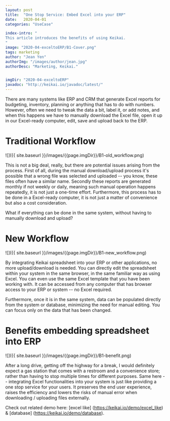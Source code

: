 ```yaml
---
layout: post
title:  "One Stop Service: Embed Excel into your ERP"
date:   2020-04-01 
categories: "UseCase"

index-intro: "
This article introduces the benefits of using Keikai.
"
image: "2020-04-exceltoERP/B1-Cover.png"
tags: marketing
author: "Jean Yen"
authorImg: "/images/author/jean.jpg"
authorDesc: "Marketing, Keikai."


imgDir: "2020-04-exceltoERP"
javadoc: "http://keikai.io/javadoc/latest/"
---
```

<!--
images come from https://drive.google.com/open?id=17EEz_BuTVsTSeAA3a8AakyMspVSd_OEb made with draw.io
goal： Keikai can help you build a spreadsheet-based app
-->

There are many systems like ERP and CRM that generate Excel reports for budgeting, inventory, planning or anything that has to do with numbers. However, often we need to tweak the data a bit, label it, or add notes, and when this happens we have to manually download the Excel file, open it up in our Excel-ready computer, edit, save and upload back to the ERP. 

# Traditional Workflow

![]({{ site.baseurl }}/images/{{page.imgDir}}/B1-old_workflow.png) 

This is not a big deal, really, but there are potential issues arising from the process. First of all, during the manual download/upload process it's possible that a wrong file was selected and uploaded -- you know, these files often have a similar name. Secondly these reports are generated monthly if not weekly or daily, meaning such manual operation happens repeatedly, it is not just a one-time effort. Furthermore, this process has to be done in a Excel-ready computer, it is not just a matter of convenience but also a cost consideration.

What if everything can be done in the same system, without having to manually download and upload?

# New Workflow

![]({{ site.baseurl }}/images/{{page.imgDir}}/B1-new_workflow.png) 

By integrating Keikai spreadsheet into your ERP or other applications, no more upload/download is needed. You can directly edit the spreadsheet within your system in the same browser, in the same familiar way as using Excel. You can even use the same Excel template that you have been working with. It can be accessed from any computer that has browser access to your ERP or system -- no Excel required. 

Furthermore, once it is in the same system, data can be populated directly from the system or database, minimizing the need for manual editing. You can focus only on the data that has been changed.

# Benefits embedding spreadsheet into ERP

![]({{ site.baseurl }}/images/{{page.imgDir}}/B1-benefit.png) 

After a long drive, getting off the highway for a break, I would definitely expect a gas station that comes with a restroom and a convenience store; rather than having to stop multiple times for different purposes. Same here -- integrating Excel functionalities into your system is just like providing a one stop service for your users. It preserves the end user experience, raises the efficiency and lowers the risks of manual error when downloading / uploading files externally. 

Check out related demo here: [excel like] (https://keikai.io/demo/excel_like)  & [database] (https://keikai.io/demo/database).




[jekyll]:      http://jekyllrb.com
[jekyll-gh]:   https://github.com/jekyll/jekyll
[jekyll-help]: https://github.com/jekyll/jekyll-help
